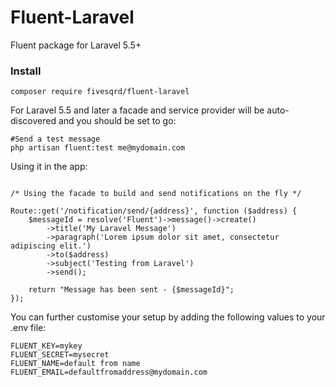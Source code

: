 # Fluent-Laravel
Fluent package for Laravel 5.5+

### Install ###
```
composer require fivesqrd/fluent-laravel
```

For Laravel 5.5 and later a facade and service provider will be auto-discovered and you should be set to go:

```
#Send a test message
php artisan fluent:test me@mydomain.com
```

Using it in the app: 

```

/* Using the facade to build and send notifications on the fly */

Route::get('/notification/send/{address}', function ($address) {
    $messageId = resolve('Fluent')->message()->create()
        ->title('My Laravel Message')
        ->paragraph('Lorem ipsum dolor sit amet, consectetur adipiscing elit.')
        ->to($address)
        ->subject('Testing from Laravel')
        ->send();

    return "Message has been sent - {$messageId}";
});
```

You can further customise your setup by adding the following values to your .env file:

```
FLUENT_KEY=mykey
FLUENT_SECRET=mysecret
FLUENT_NAME=default from name 
FLUENT_EMAIL=defaultfromaddress@mydomain.com
```
